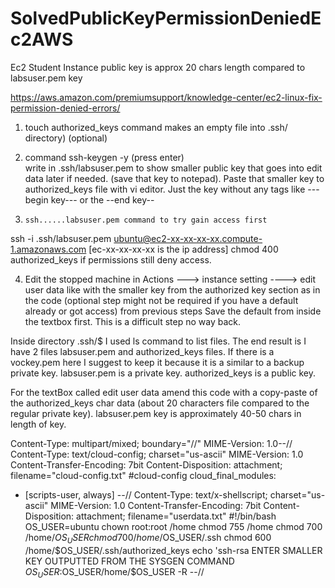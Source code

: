 # SolvedPublicKeyPermissionDeniedEc2AWS
Ec2 Student Instance public key is approx 20 chars length compared to labsuser.pem key

https://aws.amazon.com/premiumsupport/knowledge-center/ec2-linux-fix-permission-denied-errors/

1.    touch authorized_keys command makes an empty file into .ssh/ directory) (optional) 

2.    command ssh-keygen -y (press enter)   
write in .ssh/labsuser.pem to show smaller public key that goes into edit data later if needed. (save that key to notepad). 
Paste that smaller key to authorized_keys file with vi editor. Just the key without any tags like ---begin key--- or the --end key--

3.     ssh......labsuser.pem command to try gain access first
ssh -i .ssh/labsuser.pem ubuntu@ec2-xx-xx-xx-xx.compute-1.amazonaws.com    [ec-xx-xx-xx-xx is the ip address]
chmod 400 authorized_keys if permissions still deny access.

4.    Edit the stopped machine in Actions ---> instance setting ----> edit user data like with the smaller key from the authorized key section as in the code (optional step might not be required if you have a default already or got access) from previous steps
Save the default from inside the textbox first. This is a difficult step no way back.

Inside directory .ssh/$   I used ls command to list files. The end result is I have 2 files labsuser.pem and authorized_keys files. If there is a vockey.pem here I suggest to keep it because it is a similar to a backup private key. labsuser.pem is a private key. authorized_keys is a public key. 

For the textBox called edit user data amend this code with a copy-paste of the authorized_keys char data (about 20 characters file compared to the regular private key).
labsuser.pem key is approximately 40-50 chars in length of key.

Content-Type: multipart/mixed; boundary="//"
MIME-Version: 1.0--//
Content-Type: text/cloud-config; charset="us-ascii"
MIME-Version: 1.0
Content-Transfer-Encoding: 7bit
Content-Disposition: attachment; filename="cloud-config.txt"
#cloud-config
cloud_final_modules:
- [scripts-user, always]
--//
Content-Type:
text/x-shellscript; charset="us-ascii"
MIME-Version: 1.0
Content-Transfer-Encoding: 7bit
Content-Disposition: attachment; filename="userdata.txt"
#!/bin/bash
OS_USER=ubuntu
chown root:root /home
chmod 755 /home
chmod 700 /home/$OS_USER
chmod 700 /home/$OS_USER/.ssh
chmod 600 /home/$OS_USER/.ssh/authorized_keys
echo 'ssh-rsa ENTER SMALLER KEY OUTPUTTED FROM THE SYSGEN COMMAND $OS_USER:$OS_USER/home/$OS_USER -R
--//
